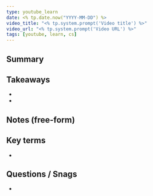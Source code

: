 ```yaml
---
type: youtube_learn
date: <% tp.date.now("YYYY-MM-DD") %>
video_title: "<% tp.system.prompt('Video title') %>"
video_url: "<% tp.system.prompt('Video URL') %>"
tags: [youtube, learn, cs]
---
```


## Summary
<!-- 1–2 строки, главная мысль из видео. -->

## Takeaways
- <!-- пункт 1 -->
- <!-- пункт 2 -->

## Notes (free-form)
<!-- Пиши как идёт: наблюдения, примеры, куски кода, ссылки. -->

## Key terms
- <!-- термин — короткое определение -->

## Questions / Snags
- <!-- что осталось неясным; к чему вернуться позже -->
